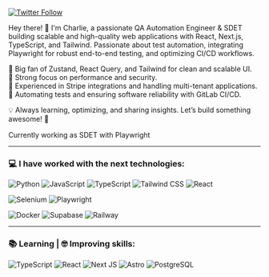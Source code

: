 [![Twitter Follow](https://img.shields.io/twitter/follow/chermdev?style=social)](https://twitter.com/intent/user?screen_name=chermdev)

Hey there! 👋 I'm Charlie, a passionate QA Automation Engineer & SDET building scalable and high-quality web applications with React, Next.js, TypeScript, and Tailwind. Passionate about test automation, integrating Playwright for robust end-to-end testing, and optimizing CI/CD workflows.<br/>

🔹 Big fan of Zustand, React Query, and Tailwind for clean and scalable UI.<br/>
🔹 Strong focus on performance and security.<br/>
🔹 Experienced in Stripe integrations and handling multi-tenant applications.<br/>
🔹 Automating tests and ensuring software reliability with GitLab CI/CD.<br/>

💡 Always learning, optimizing, and sharing insights. Let’s build something awesome! 🚀<br/>

Currently working as SDET with Playwright
<img src="https://www.svgrepo.com/show/452045/js.svg" width="15px" height="15px">
<img src="https://www.svgrepo.com/show/374146/typescript-official.svg" width="15px" height="15px">

---
### 💻 I have worked with the next technologies: <br>
![Python](https://img.shields.io/badge/python-3670A0?style=for-the-badge&logo=python&logoColor=ffdd54)
![JavaScript](https://img.shields.io/badge/javascript-%23323330.svg?style=for-the-badge&logo=javascript&logoColor=%23F7DF1E)
![TypeScript](https://img.shields.io/badge/typescript-%23007ACC.svg?style=for-the-badge&logo=typescript&logoColor=white)
![Tailwind CSS](https://img.shields.io/static/v1?style=for-the-badge&message=Tailwind+CSS&color=222222&logo=Tailwind+CSS&logoColor=06B6D4&label=)
![React](https://img.shields.io/badge/react-%2320232a.svg?style=for-the-badge&logo=react&logoColor=%2361DAFB)

![Selenium](https://img.shields.io/static/v1?style=for-the-badge&message=Selenium&color=43B02A&logo=Selenium&logoColor=FFFFFF&label=)
![Playwright](https://img.shields.io/static/v1?style=for-the-badge&message=Playwright&color=2EAD33&logo=Playwright&logoColor=FFFFFF&label=)

![Docker](https://img.shields.io/badge/docker-%230db7ed.svg?style=for-the-badge&logo=docker&logoColor=white)
![Supabase](https://img.shields.io/badge/Supabase-3ECF8E?style=for-the-badge&logo=supabase&logoColor=white)
![Railway](https://img.shields.io/static/v1?style=for-the-badge&message=Railway&color=0B0D0E&logo=Railway&logoColor=FFFFFF&label=)

---
### 📚 Learning | 🤓 Improving skills:
![TypeScript](https://img.shields.io/badge/typescript-%23007ACC.svg?style=for-the-badge&logo=typescript&logoColor=white)
![React](https://img.shields.io/badge/react-%2320232a.svg?style=for-the-badge&logo=react&logoColor=%2361DAFB)
![Next JS](https://img.shields.io/badge/Next-black?style=for-the-badge&logo=next.js&logoColor=white)
![Astro](https://img.shields.io/badge/astro-%232C2052.svg?style=for-the-badge&logo=astro&logoColor=white)
![PostgreSQL](https://img.shields.io/static/v1?style=for-the-badge&message=PostgreSQL&color=4169E1&logo=PostgreSQL&logoColor=FFFFFF&label=)

<!---
Badges:
https://raw.githubusercontent.com/progfay/shields-with-icon/master/README.md
https://github.com/Ileriayo/markdown-badges
-->
